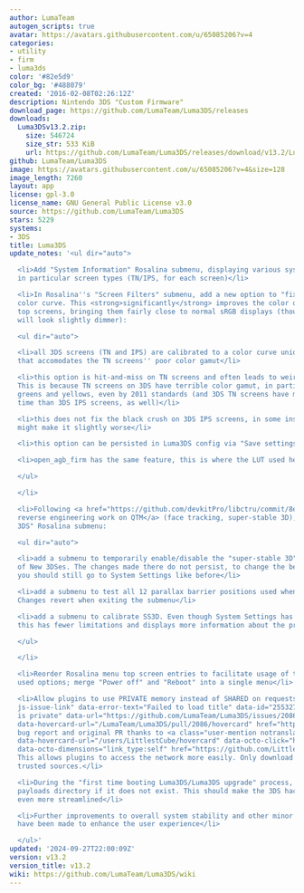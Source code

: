 ```yaml
---
author: LumaTeam
autogen_scripts: true
avatar: https://avatars.githubusercontent.com/u/65085206?v=4
categories:
- utility
- firm
- luma3ds
color: '#82e5d9'
color_bg: '#488079'
created: '2016-02-08T02:26:12Z'
description: Nintendo 3DS "Custom Firmware"
download_page: https://github.com/LumaTeam/Luma3DS/releases
downloads:
  Luma3DSv13.2.zip:
    size: 546724
    size_str: 533 KiB
    url: https://github.com/LumaTeam/Luma3DS/releases/download/v13.2/Luma3DSv13.2.zip
github: LumaTeam/Luma3DS
image: https://avatars.githubusercontent.com/u/65085206?v=4&size=128
image_length: 7260
layout: app
license: gpl-3.0
license_name: GNU General Public License v3.0
source: https://github.com/LumaTeam/Luma3DS
stars: 5229
systems:
- 3DS
title: Luma3DS
update_notes: '<ul dir="auto">

  <li>Add "System Information" Rosalina submenu, displaying various system information,
  in particular screen types (TN/IPS, for each screen)</li>

  <li>In Rosalina''s "Screen Filters" submenu, add a new option to "fix" the top screen''s
  color curve. This <strong>significantly</strong> improves the color output of <strong>IPS</strong>
  top screens, bringing them fairly close to normal sRGB displays (though the colors
  will look slightly dimmer):

  <ul dir="auto">

  <li>all 3DS screens (TN and IPS) are calibrated to a color curve unique to 3DS systems
  that accomodates the TN screens'' poor color gamut</li>

  <li>this option is hit-and-miss on TN screens and often leads to weird results.
  This is because TN screens on 3DS have terrible color gamut, in particular in the
  greens and yellows, even by 2011 standards (and 3DS TN screens have much worse response
  time than 3DS IPS screens, as well)</li>

  <li>this does not fix the black crush on 3DS IPS screens, in some instances this
  might make it slightly worse</li>

  <li>this option can be persisted in Luma3DS config via "Save settings"</li>

  <li>open_agb_firm has the same feature, this is where the LUT used here comes from</li>

  </ul>

  </li>

  <li>Following <a href="https://github.com/devkitPro/libctru/commit/8e55cdf05d1f2c07f350ec678d0f0d6a7a2df214">my
  reverse engineering work on QTM</a> (face tracking, super-stable 3D), in the "New
  3DS" Rosalina submenu:

  <ul dir="auto">

  <li>add a submenu to temporarily enable/disable the "super-stable 3D" (SS3D) feature
  of New 3DSes. The changes made there do not persist, to change the behavior at boot,
  you should still go to System Settings like before</li>

  <li>add a submenu to test all 12 parallax barrier positions used when SS3D is active.
  Changes revert when exiting the submenu</li>

  <li>add a submenu to calibrate SS3D. Even though System Settings has a similar function,
  this has fewer limitations and displays more information about the process on screen</li>

  </ul>

  </li>

  <li>Reorder Rosalina menu top screen entries to facilitate usage of the most commonly
  used options; merge "Power off" and "Reboot" into a single menu</li>

  <li>Allow plugins to use PRIVATE memory instead of SHARED on requests (<a class="issue-link
  js-issue-link" data-error-text="Failed to load title" data-id="2553275060" data-permission-text="Title
  is private" data-url="https://github.com/LumaTeam/Luma3DS/issues/2086" data-hovercard-type="pull_request"
  data-hovercard-url="/LumaTeam/Luma3DS/pull/2086/hovercard" href="https://github.com/LumaTeam/Luma3DS/pull/2086">#2086</a>,
  bug report and original PR thanks to <a class="user-mention notranslate" data-hovercard-type="user"
  data-hovercard-url="/users/LittlestCube/hovercard" data-octo-click="hovercard-link-click"
  data-octo-dimensions="link_type:self" href="https://github.com/LittlestCube">@LittlestCube</a>).
  This allows plugins to access the network more easily. Only download plugin from
  trusted sources.</li>

  <li>During the "first time booting Luma3DS/Luma3DS upgrade" process, create the
  payloads directory if it does not exist. This should make the 3DS hacking process
  even more streamlined</li>

  <li>Further improvements to overall system stability and other minor adjustments
  have been made to enhance the user experience</li>

  </ul>'
updated: '2024-09-27T22:00:09Z'
version: v13.2
version_title: v13.2
wiki: https://github.com/LumaTeam/Luma3DS/wiki
---
```

